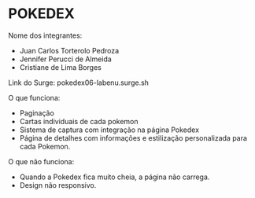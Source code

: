 # POKEDEX

Nome dos integrantes: 
- Juan Carlos Torterolo Pedroza
- Jennifer Perucci de Almeida
- Cristiane de Lima Borges

Link do Surge: pokedex06-labenu.surge.sh

O que funciona:
- Paginação
- Cartas individuais de cada pokemon
- Sistema de captura com integração na página Pokedex
- Página de detalhes com informações e estilização personalizada para cada Pokemon.

O que não funciona: 
- Quando a Pokedex fica muito cheia, a página não carrega.
- Design não responsivo.

